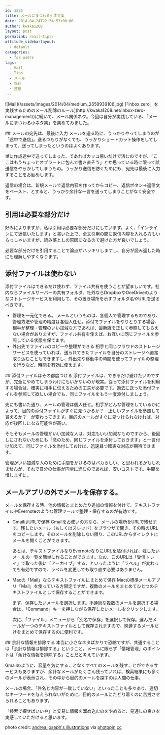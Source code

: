 ```yaml
---
id: 1285
title: メールにまつわる小ネタ集
date: 2014-04-24T22:34:53+00:00
author: kwaka1208
layout: post
permalink: /mail-tips/
attitude_sidebarlayout:
  - default
categories:
  - for users
tags:
  - Mail
  - Tips
  - メール
  - 保存
  - 整理
---
```

<p>![Mail](/assets/images/2014/04/medium_2659936106.jpg)
[「inbox zero」を実践するためのメール削除のルール](http://kwaka1208.net/inbox-zero-management/)に続いて、メール関係ネタ。今回は自分が実践している、「メールにまつわる小ネタ集」を集めてみました。</p>
## メールの宛先は、最後に入力
メールを送る時に、うっかりやってしまうのが「途中で送信」。送るつもりがなくても、うっかりショートカット操作をしてしまって、送ってしまったというのはよくあります。

単に作成途中で送ってしまった、であればカッコ悪いだけで済むのですが、「ここはもうちょっとオブラートに包んで書き直そう」とか思っている時に限って誤送信をやらかしてしまうもの。うっかり送信を防ぐためにも、宛先は最後に入力することをお勧めします。

返信の場合は、新規メールで返信内容を作ってからコピー、返信ボタン→返信文をペースト、とすると、うっかり余計な一言を送ってしまうことがなく安全です。

## 引用は必要な部分だけ
好みによりますが、私は引用は必要な部分だけにしています。よく、「インラインにて返信いたします」と書いた上で、全文引用の間に返信内容を入れる方もいらっしゃいますが、読み落としの原因になるので避けた方が良いでしょう。

必要な部分だけを引用することで論点がハッキリしますし、自分が読み返した時にも理解しやすくなります。

## 添付ファイルは使わない
添付ファイルはできるだけ使わず、ファイル共有を使うことが望ましいです。社内ならファイルサーバーの共有フォルダ、社外ならDropboxやOneDriveのようなストレージサービスを利用して、その置き場所を示すフォルダ名やURLを送るべきです。

<ul>
<li>管理を一元化できる。
メールというものは、各個人で管理するものであり、管理方法や管理の精度は各個人任せ。添付でファイルをやりとりする場合、相手が整理・管理のいい加減な方であれば、最新版を正しく参照してもらえない場合がありますが、ファイル共有を使えば、お互いに同じファイルを参照している状態を保てます。
</li>
<li>外出先でファイルのコピーや整理ができる
相手と同じクラウドのストレージサービスを使っていれば、送られてきたファイルを自分のストレージへ直接取り込むこともできますし、外出先や移動中の時間を使ってファイルの整理を行うなど、時間を有効に使えます。
</li>
</ul>
## 添付ファイルはその都度つける
添付ファイルは、できるだけ避けたいのですが、完全にやめてしまうわけにもいかないのが現実。従って添付ファイルを利用する場合は、確実に相手に伝えるための工夫が必要です。過去に送った添付ファイルを参照して欲しい場合でも、同じファイルをもう一度添付しましょう。

先にも書いた通り、メールの管理は個人任せ。相手がどんな管理をしているかによって、目的の添付ファイルがすぐに見つかるか？　正しいファイルを参照して貰えるか？　が変わってきます。目的のメールがすぐに見つけられなければ、対応が後回しになる可能性が高い。

そもそもメールの管理がいい加減な人は、対応もいい加減なものですから、後回しにされないためにも「念のため、同じファイルを添付しておきます」と一言付け加えて、同じファイルを添付しておけば、迅速且つ確実な対応が期待できます。

管理がいい加減な人のために手間をかけるのはバカらしい、と思われるかもしれませんが、それで自分の仕事が円滑に進むのであれば、安いコストです。手間を惜しまずに。

## メールアプリの外でメールを保存する。
メールを保存する時、他の情報とまとめたり追加の情報を付けて、テキストファイルやEvernoteのような管理ツールで整理・保存するのが有効です。

<ul>
<li>GmailはURLで保存
Gmailをお使いの方なら、メールの場所をURLで残せます。残したいメール（もしくはスレッド）をブラウザで開き、その時のURLをコピーします。そのメールを削除しない限り、このURLからダイレクトにメールを開くことができます。

あとは、テキストファイルなりEvernoteなりにURLを貼付ければ、残したいメールの一覧を簡単に作ることができます。なお、このURLは「受信トレイ」で取った後に「アーカイブ」する、といったように「ラベル」が変わっても有効ですので、ラベルを変更しても取り直す必要はありません。
</li>
<li>Macの「Mail」ならテキストファイルにまとめて保存
Macの標準メールアプリ「Mail」を使っている方限定ですが、複数のメールをまとめてひとつのテキストファイルとして保存することができます。

まず、保存したいメールを選択します。不連続な複数のメールを選択する場合は、「Command」キーを押しながら保存したいメールをクリックします。

次に、「ファイル」メニューから「別名で保存」を選択して保存。選んだメールが一つのテキストファイルとして保存されますので、関連するメールだけをまとめて保存するのに便利です。
</li>
</ul>
## 余計な情報を排除する
本当に小さなネタばかりで恐縮ですが、共通することは「余計な情報は排除する」ということ。メールに限らず「情報管理」のポイントは「余計な情報を排除する」ことだと考えています。

Gmailのように、容量を気にすることなくすべてのメールを残すことができるサービスもありますが、余計なメールがたくさん残っていれば、検索結果にも多くのメールが表示され、その中から目的のメールを探すのは人間の仕事。

メールの場合、「件名と内容が一致していない」といったことも多々あり、適切なキーワードを与えられないがために、目的のメールにたどり着くのに苦労させられることもあります。

「検索で探せばいいや」と安易に情報を溜め込むのをやめると、見通しの良さを実感していただけると思います。

photo credit: [andrea joseph's illustrations](http://www.flickr.com/photos/andreajoseph/2659936106/) via [photopin](http://photopin.com) [cc](http://creativecommons.org/licenses/by-nc-nd/2.0/)